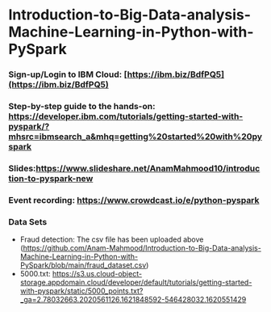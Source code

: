 # Introduction-to-Big-Data-analysis-Machine-Learning-in-Python-with-PySpark

### Sign-up/Login to IBM Cloud: [https://ibm.biz/BdfPQ5](https://ibm.biz/BdfPQ5)

### Step-by-step guide to the hands-on: https://developer.ibm.com/tutorials/getting-started-with-pyspark/?mhsrc=ibmsearch_a&mhq=getting%20started%20with%20pyspark

### Slides:https://www.slideshare.net/AnamMahmood10/introduction-to-pyspark-new

### Event recording: https://www.crowdcast.io/e/python-pyspark

### Data Sets
- Fraud detection: The csv file has been uploaded above (https://github.com/Anam-Mahmood/Introduction-to-Big-Data-analysis-Machine-Learning-in-Python-with-PySpark/blob/main/fraud_dataset.csv)
- 5000.txt: https://s3.us.cloud-object-storage.appdomain.cloud/developer/default/tutorials/getting-started-with-pyspark/static/5000_points.txt?_ga=2.78032663.2020561126.1621848592-546428032.1620551429



